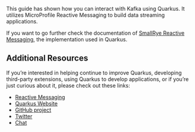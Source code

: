 This guide has shown how you can interact with Kafka using Quarkus. It utilizes MicroProfile Reactive Messaging to build data streaming applications.

If you want to go further check the documentation of [SmallRye Reactive
Messaging](https://smallrye.io/smallrye-reactive-messaging), the implementation used in Quarkus.

## Additional Resources

If you’re interested in helping continue to improve Quarkus, developing third-party extensions, using Quarkus to develop applications, or if you’re just curious about it, please check out these links:

* [Reactive Messaging](https://smallrye.io/smallrye-reactive-messaging)
* [Quarkus Website](http://quarkus.io/)
* [GitHub project](https://github.com/quarkusio/quarkus)
* [Twitter](https://twitter.com/QuarkusIO)
* [Chat](https://quarkusio.zulipchat.com/)

